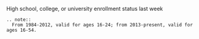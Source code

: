 High school, college, or university enrollment status last week

```eval_rst
.. note::
  From 1984-2012, valid for ages 16-24; from 2013-present, valid for ages 16-54.
```
